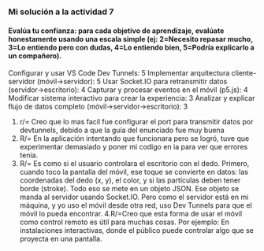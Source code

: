 ### Mi solución a la actividad 7

<!-- Revisa los objetivos: vuelve a leer la sección ¿Qué aprenderás en esta unidad? 💡.
Evalúa tu confianza: para cada objetivo de aprendizaje, evalúate honestamente usando una escala simple (ej: 2=Necesito repasar mucho, 3=Lo entiendo pero con dudas, 4=Lo entiendo bien, 5=Podría explicarlo a un compañero).
Configurar y usar VS Code Dev Tunnels: [Tu Puntuación]
Implementar arquitectura cliente-servidor (móvil->servidor): [Tu Puntuación]
Usar Socket.IO para retransmitir datos (servidor->escritorio): [Tu Puntuación]
Capturar y procesar eventos en el móvil (p5.js): [Tu Puntuación]
Modificar sistema interactivo para crear la experiencia: [Tu Puntuación]
Analizar y explicar flujo de datos completo (móvil->servidor->escritorio): [Tu Puntuación]
Reflexiona sobre el proceso:
¿Qué concepto o actividad de esta unidad te resultó más fácil de entender o realizar? ¿Por qué crees que fue así?
¿Qué concepto o actividad te presentó mayor dificultad? ¿Qué pasos seguiste para intentar superarla? ¿Qué recursos o estrategias te fueron más útiles?
Describe con tus propias palabras, como si se lo explicaras a alguien que no tomó el curso, cuál es el flujo principal de información en la aplicación que construimos (desde la interacción del usuario en el móvil hasta la imagen en el escritorio). ¿Qué rol juega cada tecnología (Node.js, Socket.IO, Dev Tunnels, p5.js)?
¿Cómo crees que podrías aplicar lo aprendido en esta unidad (usar un móvil como controlador, comunicación en tiempo real, túneles) en otros proyectos o contextos?
-->

#### Evalúa tu confianza: para cada objetivo de aprendizaje, evalúate honestamente usando una escala simple (ej: 2=Necesito repasar mucho, 3=Lo entiendo pero con dudas, 4=Lo entiendo bien, 5=Podría explicarlo a un compañero).

Configurar y usar VS Code Dev Tunnels: 5
Implementar arquitectura cliente-servidor (móvil->servidor): 5
Usar Socket.IO para retransmitir datos (servidor->escritorio): 4
Capturar y procesar eventos en el móvil (p5.js): 4
Modificar sistema interactivo para crear la experiencia: 3
Analizar y explicar flujo de datos completo (móvil->servidor->escritorio): 3

1. r/= Creo que lo mas facil fue configurar el port para transmitir datos por devtunnels, debido a que la guía del enunciado fue muy buena
2. R/= En la aplicación intentando que funcionara pero se logró, tuve que experimentar demasiado y poner mi codigo en ia para ver que errores tenia.
3. R/= Es como si el usuario controlara el escritorio con el dedo. Primero, cuando toco la pantalla del móvil, ese toque se convierte en datos: las coordenadas del dedo (x, y), el color, y si las partículas deben tener borde (stroke). Todo eso se mete en un objeto JSON.
Ese objeto se manda al servidor usando Socket.IO. Pero como el servidor está en mi máquina, y yo uso el móvil desde otra red, uso Dev Tunnels para que el móvil lo pueda encontrar.
4.R/=Creo que esta forma de usar el móvil como control remoto es útil para muchas cosas. Por ejemplo:
En instalaciones interactivas, donde el público puede controlar algo que se proyecta en una pantalla.
